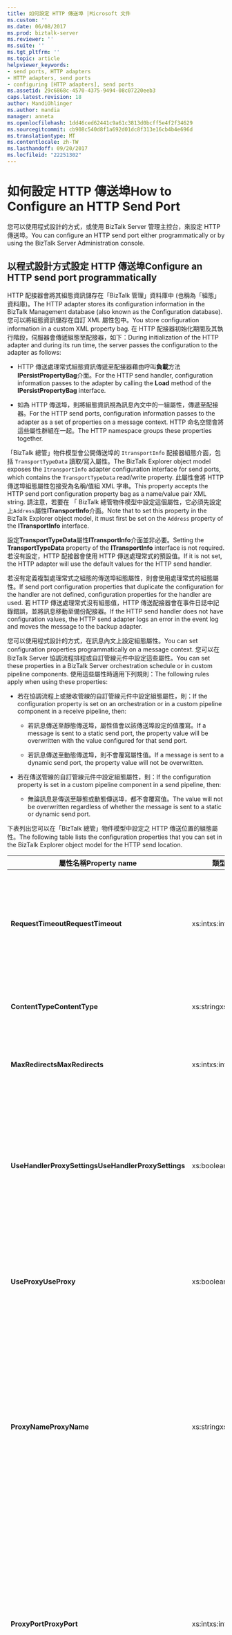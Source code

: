 ```yaml
---
title: 如何設定 HTTP 傳送埠 |Microsoft 文件
ms.custom: ''
ms.date: 06/08/2017
ms.prod: biztalk-server
ms.reviewer: ''
ms.suite: ''
ms.tgt_pltfrm: ''
ms.topic: article
helpviewer_keywords:
- send ports, HTTP adapters
- HTTP adapters, send ports
- configuring [HTTP adapters], send ports
ms.assetid: 29c6868c-4570-4375-9494-08c07220eeb3
caps.latest.revision: 18
author: MandiOhlinger
ms.author: mandia
manager: anneta
ms.openlocfilehash: 1dd46ced62441c9a61c3813d0bcff5e4f2f34629
ms.sourcegitcommit: cb908c540d8f1a692d01dc8f313e16cb4b4e696d
ms.translationtype: MT
ms.contentlocale: zh-TW
ms.lasthandoff: 09/20/2017
ms.locfileid: "22251302"
---
```

# <a name="how-to-configure-an-http-send-port"></a><span data-ttu-id="894ec-102">如何設定 HTTP 傳送埠</span><span class="sxs-lookup"><span data-stu-id="894ec-102">How to Configure an HTTP Send Port</span></span>
<span data-ttu-id="894ec-103">您可以使用程式設計的方式，或使用 BizTalk Server 管理主控台，來設定 HTTP 傳送埠。</span><span class="sxs-lookup"><span data-stu-id="894ec-103">You can configure an HTTP send port either programmatically or by using the BizTalk Server Administration console.</span></span>  
  
## <a name="configure-an-http-send-port-programmatically"></a><span data-ttu-id="894ec-104">以程式設計方式設定 HTTP 傳送埠</span><span class="sxs-lookup"><span data-stu-id="894ec-104">Configure an HTTP send port programmatically</span></span>
  
 <span data-ttu-id="894ec-105">HTTP 配接器會將其組態資訊儲存在「BizTalk 管理」資料庫中 (也稱為「組態」資料庫)。</span><span class="sxs-lookup"><span data-stu-id="894ec-105">The HTTP adapter stores its configuration information in the BizTalk Management database (also known as the Configuration database).</span></span> <span data-ttu-id="894ec-106">您可以將組態資訊儲存在自訂 XML 屬性包中。</span><span class="sxs-lookup"><span data-stu-id="894ec-106">You store configuration information in a custom XML property bag.</span></span> <span data-ttu-id="894ec-107">在 HTTP 配接器初始化期間及其執行階段，伺服器會傳遞組態至配接器，如下：</span><span class="sxs-lookup"><span data-stu-id="894ec-107">During initialization of the HTTP adapter and during its run time, the server passes the configuration to the adapter as follows:</span></span>  
  
-   <span data-ttu-id="894ec-108">HTTP 傳送處理常式組態資訊傳遞至配接器藉由呼叫**負載**方法**IPersistPropertyBag**介面。</span><span class="sxs-lookup"><span data-stu-id="894ec-108">For the HTTP send handler, configuration information passes to the adapter by calling the **Load** method of the **IPersistPropertyBag** interface.</span></span>  
  
-   <span data-ttu-id="894ec-109">如為 HTTP 傳送埠，則將組態資訊視為訊息內文中的一組屬性，傳遞至配接器。</span><span class="sxs-lookup"><span data-stu-id="894ec-109">For the HTTP send ports, configuration information passes to the adapter as a set of properties on a message context.</span></span> <span data-ttu-id="894ec-110">HTTP 命名空間會將這些屬性群組在一起。</span><span class="sxs-lookup"><span data-stu-id="894ec-110">The HTTP namespace groups these properties together.</span></span>  
  
 <span data-ttu-id="894ec-111">「BizTalk 總管」物件模型會公開傳送埠的 `ItransportInfo` 配接器組態介面，包括 `TransportTypeData` 讀取/寫入屬性。</span><span class="sxs-lookup"><span data-stu-id="894ec-111">The BizTalk Explorer object model exposes the `ItransportInfo` adapter configuration interface for send ports, which contains the `TransportTypeData` read/write property.</span></span> <span data-ttu-id="894ec-112">此屬性會將 HTTP 傳送埠組態屬性包接受為名稱/值組 XML 字串。</span><span class="sxs-lookup"><span data-stu-id="894ec-112">This property accepts the HTTP send port configuration property bag as a name/value pair XML string.</span></span> <span data-ttu-id="894ec-113">請注意，若要在 「 BizTalk 總管物件模型中設定這個屬性，它必須先設定上`Address`屬性**ITransportInfo**介面。</span><span class="sxs-lookup"><span data-stu-id="894ec-113">Note that to set this property in the BizTalk Explorer object model, it must first be set on the `Address` property of the **ITransportInfo** interface.</span></span>  
  
 <span data-ttu-id="894ec-114">設定**TransportTypeData**屬性**ITransportInfo**介面並非必要。</span><span class="sxs-lookup"><span data-stu-id="894ec-114">Setting the **TransportTypeData** property of the **ITransportInfo** interface is not required.</span></span> <span data-ttu-id="894ec-115">若沒有設定，HTTP 配接器會使用 HTTP 傳送處理常式的預設值。</span><span class="sxs-lookup"><span data-stu-id="894ec-115">If it is not set, the HTTP adapter will use the default values for the HTTP send handler.</span></span>  
  
 <span data-ttu-id="894ec-116">若沒有定義複製處理常式之組態的傳送埠組態屬性，則會使用處理常式的組態屬性。</span><span class="sxs-lookup"><span data-stu-id="894ec-116">If send port configuration properties that duplicate the configuration for the handler are not defined, configuration properties for the handler are used.</span></span> <span data-ttu-id="894ec-117">若 HTTP 傳送處理常式沒有組態值，HTTP 傳送配接器會在事件日誌中記錄錯誤，並將訊息移動至備份配接器。</span><span class="sxs-lookup"><span data-stu-id="894ec-117">If the HTTP send handler does not have configuration values, the HTTP send adapter logs an error in the event log and moves the message to the backup adapter.</span></span>  
  
 <span data-ttu-id="894ec-118">您可以使用程式設計的方式，在訊息內文上設定組態屬性。</span><span class="sxs-lookup"><span data-stu-id="894ec-118">You can set configuration properties programmatically on a message context.</span></span> <span data-ttu-id="894ec-119">您可以在 BizTalk Server 協調流程排程或自訂管線元件中設定這些屬性。</span><span class="sxs-lookup"><span data-stu-id="894ec-119">You can set these properties in a BizTalk Server orchestration schedule or in custom pipeline components.</span></span> <span data-ttu-id="894ec-120">使用這些屬性時適用下列規則：</span><span class="sxs-lookup"><span data-stu-id="894ec-120">The following rules apply when using these properties:</span></span>  
  
-   <span data-ttu-id="894ec-121">若在協調流程上或接收管線的自訂管線元件中設定組態屬性，則：</span><span class="sxs-lookup"><span data-stu-id="894ec-121">If the configuration property is set on an orchestration or in a custom pipeline component in a receive pipeline, then:</span></span>  
  
    -   <span data-ttu-id="894ec-122">若訊息傳送至靜態傳送埠，屬性值會以該傳送埠設定的值覆寫。</span><span class="sxs-lookup"><span data-stu-id="894ec-122">If a message is sent to a static send port, the property value will be overwritten with the value configured for that send port.</span></span>  
  
    -   <span data-ttu-id="894ec-123">若訊息傳送至動態傳送埠，則不會覆寫屬性值。</span><span class="sxs-lookup"><span data-stu-id="894ec-123">If a message is sent to a dynamic send port, the property value will not be overwritten.</span></span>  
  
-   <span data-ttu-id="894ec-124">若在傳送管線的自訂管線元件中設定組態屬性，則：</span><span class="sxs-lookup"><span data-stu-id="894ec-124">If the configuration property is set in a custom pipeline component in a send pipeline, then:</span></span>  
  
    -   <span data-ttu-id="894ec-125">無論訊息是傳送至靜態或動態傳送埠，都不會覆寫值。</span><span class="sxs-lookup"><span data-stu-id="894ec-125">The value will not be overwritten regardless of whether the message is sent to a static or dynamic send port.</span></span>  
  
 <span data-ttu-id="894ec-126">下表列出您可以在「BizTalk 總管」物件模型中設定之 HTTP 傳送位置的組態屬性。</span><span class="sxs-lookup"><span data-stu-id="894ec-126">The following table lists the configuration properties that you can set in the BizTalk Explorer object model for the HTTP send location.</span></span>  
  
|<span data-ttu-id="894ec-127">屬性名稱</span><span class="sxs-lookup"><span data-stu-id="894ec-127">Property name</span></span>|<span data-ttu-id="894ec-128">類型</span><span class="sxs-lookup"><span data-stu-id="894ec-128">Type</span></span>|<span data-ttu-id="894ec-129">Description</span><span class="sxs-lookup"><span data-stu-id="894ec-129">Description</span></span>|<span data-ttu-id="894ec-130">限制</span><span class="sxs-lookup"><span data-stu-id="894ec-130">Restrictions</span></span>|<span data-ttu-id="894ec-131">註解</span><span class="sxs-lookup"><span data-stu-id="894ec-131">Comments</span></span>|  
|-------------------|----------|-----------------|------------------|--------------|  
|<span data-ttu-id="894ec-132">**RequestTimeout**</span><span class="sxs-lookup"><span data-stu-id="894ec-132">**RequestTimeout**</span></span>|<span data-ttu-id="894ec-133">xs:int</span><span class="sxs-lookup"><span data-stu-id="894ec-133">xs:int</span></span>|<span data-ttu-id="894ec-134">等待伺服器回應的逾時期間。</span><span class="sxs-lookup"><span data-stu-id="894ec-134">Time-out period of waiting for a response from the server.</span></span> <span data-ttu-id="894ec-135">若設定為零 (0)，則系統會根據要求訊息的大小來計算逾時。</span><span class="sxs-lookup"><span data-stu-id="894ec-135">If set to zero (0), the system calculates the time-out based on the request message size.</span></span>|<span data-ttu-id="894ec-136">**最小值：** 0</span><span class="sxs-lookup"><span data-stu-id="894ec-136">**Minimum value:** 0</span></span><br /><br /> <span data-ttu-id="894ec-137">**最大值：** MAX_LONG</span><span class="sxs-lookup"><span data-stu-id="894ec-137">**Maximum value:** MAX_LONG</span></span>|<span data-ttu-id="894ec-138">**預設值：** 0</span><span class="sxs-lookup"><span data-stu-id="894ec-138">**Default value:** 0</span></span>|  
|<span data-ttu-id="894ec-139">**ContentType**</span><span class="sxs-lookup"><span data-stu-id="894ec-139">**ContentType**</span></span>|<span data-ttu-id="894ec-140">xs:string</span><span class="sxs-lookup"><span data-stu-id="894ec-140">xs:string</span></span>|<span data-ttu-id="894ec-141">要求訊息的內容類型</span><span class="sxs-lookup"><span data-stu-id="894ec-141">Content type of the request messages</span></span>|<span data-ttu-id="894ec-142">**最小長度：** 0</span><span class="sxs-lookup"><span data-stu-id="894ec-142">**Minimum length:** 0</span></span><br /><br /> <span data-ttu-id="894ec-143">**最大長度：** 256</span><span class="sxs-lookup"><span data-stu-id="894ec-143">**Maximum length:** 256</span></span>|<span data-ttu-id="894ec-144">**預設值：** Text/XML</span><span class="sxs-lookup"><span data-stu-id="894ec-144">**Default value:** Text/XML</span></span>|  
|<span data-ttu-id="894ec-145">**MaxRedirects**</span><span class="sxs-lookup"><span data-stu-id="894ec-145">**MaxRedirects**</span></span>|<span data-ttu-id="894ec-146">xs:int</span><span class="sxs-lookup"><span data-stu-id="894ec-146">xs:int</span></span>|<span data-ttu-id="894ec-147">HTTP 配接器重新導向要求的次數上限。</span><span class="sxs-lookup"><span data-stu-id="894ec-147">Maximum number of times that the HTTP adapter can redirect the request.</span></span>|<span data-ttu-id="894ec-148">**最小值：** 0</span><span class="sxs-lookup"><span data-stu-id="894ec-148">**Minimum value:** 0</span></span><br /><br /> <span data-ttu-id="894ec-149">**最大值：** 10</span><span class="sxs-lookup"><span data-stu-id="894ec-149">**Maximum value:** 10</span></span>|<span data-ttu-id="894ec-150">**預設值：** 5</span><span class="sxs-lookup"><span data-stu-id="894ec-150">**Default value:** 5</span></span>|  
|<span data-ttu-id="894ec-151">**UseHandlerProxySettings**</span><span class="sxs-lookup"><span data-stu-id="894ec-151">**UseHandlerProxySettings**</span></span>|<span data-ttu-id="894ec-152">xs:boolean</span><span class="sxs-lookup"><span data-stu-id="894ec-152">xs:boolean</span></span>|<span data-ttu-id="894ec-153">指定 HTTP 傳送埠是否要對傳送處理常式使用 Proxy 組態。</span><span class="sxs-lookup"><span data-stu-id="894ec-153">Specifies whether the HTTP send port will use the proxy configuration for the send handler.</span></span>|<span data-ttu-id="894ec-154">無</span><span class="sxs-lookup"><span data-stu-id="894ec-154">None</span></span>|<span data-ttu-id="894ec-155">**預設值：** ，則為 True</span><span class="sxs-lookup"><span data-stu-id="894ec-155">**Default value:** True</span></span><br /><br /> <span data-ttu-id="894ec-156">若為 True，傳送埠將會使用在處理常式層級指定的 Proxy 設定。</span><span class="sxs-lookup"><span data-stu-id="894ec-156">When true, the send port will use the proxy settings specified at the handler level.</span></span> <span data-ttu-id="894ec-157">若為 False，傳送配接器將使用在傳送埠指定的 Proxy 資訊。</span><span class="sxs-lookup"><span data-stu-id="894ec-157">When false, the send adapter will use the proxy information specified on the send port.</span></span>|  
|<span data-ttu-id="894ec-158">**UseProxy**</span><span class="sxs-lookup"><span data-stu-id="894ec-158">**UseProxy**</span></span>|<span data-ttu-id="894ec-159">xs:boolean</span><span class="sxs-lookup"><span data-stu-id="894ec-159">xs:boolean</span></span>|<span data-ttu-id="894ec-160">指定 HTTP 配接器是否要使用 Proxy 伺服器。</span><span class="sxs-lookup"><span data-stu-id="894ec-160">Specifies whether the HTTP adapter will use the proxy server.</span></span> <span data-ttu-id="894ec-161">Proxy 伺服器可由所有 HTTP 傳送埠共用。</span><span class="sxs-lookup"><span data-stu-id="894ec-161">The proxy server can be shared by all HTTP send ports.</span></span>|<span data-ttu-id="894ec-162">無</span><span class="sxs-lookup"><span data-stu-id="894ec-162">None</span></span>|<span data-ttu-id="894ec-163">**預設值：** False</span><span class="sxs-lookup"><span data-stu-id="894ec-163">**Default value:** False</span></span><br /><br /> <span data-ttu-id="894ec-164">如果這個屬性就會忽略**UseHandlerProxySettings**是**True**。</span><span class="sxs-lookup"><span data-stu-id="894ec-164">This property is ignored if **UseHandlerProxySettings** is **True**.</span></span>|  
|<span data-ttu-id="894ec-165">**ProxyName**</span><span class="sxs-lookup"><span data-stu-id="894ec-165">**ProxyName**</span></span>|<span data-ttu-id="894ec-166">xs:string</span><span class="sxs-lookup"><span data-stu-id="894ec-166">xs:string</span></span>|<span data-ttu-id="894ec-167">指定 Proxy 伺服器名稱。</span><span class="sxs-lookup"><span data-stu-id="894ec-167">Specifies the proxy server name.</span></span>|<span data-ttu-id="894ec-168">**最小長度：** 0</span><span class="sxs-lookup"><span data-stu-id="894ec-168">**Minimum length:** 0</span></span><br /><br /> <span data-ttu-id="894ec-169">**最大長度：** 256</span><span class="sxs-lookup"><span data-stu-id="894ec-169">**Maximum length:** 256</span></span>|<span data-ttu-id="894ec-170">**預設值：** 空白</span><span class="sxs-lookup"><span data-stu-id="894ec-170">**Default value:** Empty</span></span><br /><br /> <span data-ttu-id="894ec-171">HTTP 傳送配接器會忽略此屬性，如果**UseHandlerProxySettings**屬性設定為**True**。</span><span class="sxs-lookup"><span data-stu-id="894ec-171">The HTTP send adapter ignores this property if the **UseHandlerProxySettings** property is set to **True**.</span></span> <span data-ttu-id="894ec-172">否則，HTTP 傳送配接器使用這個屬性只有當**UseProxy**是**True**。</span><span class="sxs-lookup"><span data-stu-id="894ec-172">Otherwise, the HTTP send adapter uses this property only if **UseProxy** is **True**.</span></span> <span data-ttu-id="894ec-173">如果這個屬性，則需要**UseProxy**是**True**。</span><span class="sxs-lookup"><span data-stu-id="894ec-173">This property is required if **UseProxy** is **True**.</span></span>|  
|<span data-ttu-id="894ec-174">**ProxyPort**</span><span class="sxs-lookup"><span data-stu-id="894ec-174">**ProxyPort**</span></span>|<span data-ttu-id="894ec-175">xs:int</span><span class="sxs-lookup"><span data-stu-id="894ec-175">xs:int</span></span>|<span data-ttu-id="894ec-176">指定 Proxy 伺服器連接埠。</span><span class="sxs-lookup"><span data-stu-id="894ec-176">Specifies the proxy server port.</span></span>|<span data-ttu-id="894ec-177">**最小值：** 0</span><span class="sxs-lookup"><span data-stu-id="894ec-177">**Minimum value:** 0</span></span><br /><br /> <span data-ttu-id="894ec-178">**最大值：** 65535</span><span class="sxs-lookup"><span data-stu-id="894ec-178">**Maximum value:** 65535</span></span>|<span data-ttu-id="894ec-179">**預設值：** 80</span><span class="sxs-lookup"><span data-stu-id="894ec-179">**Default value:** 80</span></span><br /><br /> <span data-ttu-id="894ec-180">HTTP 傳送配接器會忽略此屬性，如果**UseHandlerProxySettings**是**True**。</span><span class="sxs-lookup"><span data-stu-id="894ec-180">The HTTP send adapter ignores this property if **UseHandlerProxySettings** is **True**.</span></span> <span data-ttu-id="894ec-181">否則，HTTP 傳送配接器使用這個屬性只有當**UseProxy**是**True**。</span><span class="sxs-lookup"><span data-stu-id="894ec-181">Otherwise, HTTP send adapter uses this property only if **UseProxy** is **True**.</span></span> <span data-ttu-id="894ec-182">如果這個屬性，則需要**UseProxy**是**True**。</span><span class="sxs-lookup"><span data-stu-id="894ec-182">This property is required if **UseProxy** is **True**.</span></span>|  
|<span data-ttu-id="894ec-183">**ProxyUsername**</span><span class="sxs-lookup"><span data-stu-id="894ec-183">**ProxyUsername**</span></span>|<span data-ttu-id="894ec-184">xs:string</span><span class="sxs-lookup"><span data-stu-id="894ec-184">xs:string</span></span>|<span data-ttu-id="894ec-185">指定要用於 Proxy 伺服器驗證的使用者名稱。</span><span class="sxs-lookup"><span data-stu-id="894ec-185">Specifies the user name for authentication with the proxy server.</span></span>|<span data-ttu-id="894ec-186">**最小長度：** 0</span><span class="sxs-lookup"><span data-stu-id="894ec-186">**Minimum length:** 0</span></span><br /><br /> <span data-ttu-id="894ec-187">**最大長度：** 256</span><span class="sxs-lookup"><span data-stu-id="894ec-187">**Maximum length:** 256</span></span>|<span data-ttu-id="894ec-188">**預設值：** 空白</span><span class="sxs-lookup"><span data-stu-id="894ec-188">**Default value:** empty</span></span><br /><br /> <span data-ttu-id="894ec-189">HTTP 傳送配接器會忽略此屬性，如果**UseHandlerProxySettings**是**True**。</span><span class="sxs-lookup"><span data-stu-id="894ec-189">The HTTP send adapter ignores this property if **UseHandlerProxySettings** is **True**.</span></span> <span data-ttu-id="894ec-190">否則，HTTP 傳送配接器使用這個屬性只有當**UseProxy**是**True**。</span><span class="sxs-lookup"><span data-stu-id="894ec-190">Otherwise, HTTP send adapter uses this property only if **UseProxy** is **True**.</span></span>|  
|<span data-ttu-id="894ec-191">**ProxyPassword**</span><span class="sxs-lookup"><span data-stu-id="894ec-191">**ProxyPassword**</span></span>|<span data-ttu-id="894ec-192">xs:string</span><span class="sxs-lookup"><span data-stu-id="894ec-192">xs:string</span></span>|<span data-ttu-id="894ec-193">指定要用於 Proxy 伺服器驗證的使用者密碼。</span><span class="sxs-lookup"><span data-stu-id="894ec-193">Specifies the user password for authentication with the proxy server.</span></span>|<span data-ttu-id="894ec-194">**最小長度：** 0</span><span class="sxs-lookup"><span data-stu-id="894ec-194">**Minimum length:** 0</span></span><br /><br /> <span data-ttu-id="894ec-195">**最大長度：** 256</span><span class="sxs-lookup"><span data-stu-id="894ec-195">**Maximum length:** 256</span></span>|<span data-ttu-id="894ec-196">**預設值：** 空白</span><span class="sxs-lookup"><span data-stu-id="894ec-196">**Default value:** empty</span></span><br /><br /> <span data-ttu-id="894ec-197">HTTP 傳送配接器會忽略此屬性，如果**UseHandlerProxySettings**是**True**。</span><span class="sxs-lookup"><span data-stu-id="894ec-197">The HTTP send adapter ignores this property if **UseHandlerProxySettings** is **True**.</span></span> <span data-ttu-id="894ec-198">否則，HTTP 傳送配接器使用這個屬性只有當**UseProxy**是**True**。</span><span class="sxs-lookup"><span data-stu-id="894ec-198">Otherwise, HTTP send adapter uses this property only if **UseProxy** is **True**.</span></span>|  
|<span data-ttu-id="894ec-199">**AuthenticationScheme**</span><span class="sxs-lookup"><span data-stu-id="894ec-199">**AuthenticationScheme**</span></span>|<span data-ttu-id="894ec-200">xs:string</span><span class="sxs-lookup"><span data-stu-id="894ec-200">xs:string</span></span>|<span data-ttu-id="894ec-201">與目的地伺服器搭配使用的驗證類型。</span><span class="sxs-lookup"><span data-stu-id="894ec-201">Type of authentication to use with the destination server.</span></span>|<span data-ttu-id="894ec-202">無</span><span class="sxs-lookup"><span data-stu-id="894ec-202">None</span></span>|<span data-ttu-id="894ec-203">**有效值：**</span><span class="sxs-lookup"><span data-stu-id="894ec-203">**Valid values:**</span></span><br /><br /> <span data-ttu-id="894ec-204">-   **匿名 （預設值）**</span><span class="sxs-lookup"><span data-stu-id="894ec-204">-   **Anonymous (Default)**</span></span><br /><span data-ttu-id="894ec-205">-   **基本**</span><span class="sxs-lookup"><span data-stu-id="894ec-205">-   **Basic**</span></span><br /><span data-ttu-id="894ec-206">-   **摘要**</span><span class="sxs-lookup"><span data-stu-id="894ec-206">-   **Digest**</span></span><br /><span data-ttu-id="894ec-207">-   **Kerberos**</span><span class="sxs-lookup"><span data-stu-id="894ec-207">-   **Kerberos**</span></span>|  
|<span data-ttu-id="894ec-208">**使用者名稱**</span><span class="sxs-lookup"><span data-stu-id="894ec-208">**Username**</span></span>|<span data-ttu-id="894ec-209">xs:string</span><span class="sxs-lookup"><span data-stu-id="894ec-209">xs:string</span></span>|<span data-ttu-id="894ec-210">要提供給伺服器驗證的使用者名稱。</span><span class="sxs-lookup"><span data-stu-id="894ec-210">User name to use for authentication with the server.</span></span>|<span data-ttu-id="894ec-211">**最小長度：** 0</span><span class="sxs-lookup"><span data-stu-id="894ec-211">**Minimum length:** 0</span></span><br /><br /> <span data-ttu-id="894ec-212">**最大長度：** 256</span><span class="sxs-lookup"><span data-stu-id="894ec-212">**Maximum length:** 256</span></span>|<span data-ttu-id="894ec-213">**預設值：** 空白</span><span class="sxs-lookup"><span data-stu-id="894ec-213">**Default value:** Empty</span></span><br /><br /> <span data-ttu-id="894ec-214">如果您選取，則需要此值**基本**或**摘要**驗證。</span><span class="sxs-lookup"><span data-stu-id="894ec-214">This value is required if you select **Basic** or **Digest** authentication.</span></span> <span data-ttu-id="894ec-215">HTTP 配接器會忽略這個屬性的值，如果**UseSSO**是**True**。</span><span class="sxs-lookup"><span data-stu-id="894ec-215">The HTTP adapter ignores the value of this property if **UseSSO** is **True**.</span></span>|  
|<span data-ttu-id="894ec-216">**密碼**</span><span class="sxs-lookup"><span data-stu-id="894ec-216">**Password**</span></span>|<span data-ttu-id="894ec-217">xs:string</span><span class="sxs-lookup"><span data-stu-id="894ec-217">xs:string</span></span>|<span data-ttu-id="894ec-218">要提供給伺服器驗證的使用者密碼。</span><span class="sxs-lookup"><span data-stu-id="894ec-218">User password to use for authentication with the server.</span></span>|<span data-ttu-id="894ec-219">**最小長度：** 0</span><span class="sxs-lookup"><span data-stu-id="894ec-219">**Minimum length:** 0</span></span><br /><br /> <span data-ttu-id="894ec-220">**最大長度：** 256</span><span class="sxs-lookup"><span data-stu-id="894ec-220">**Maximum length:** 256</span></span>|<span data-ttu-id="894ec-221">**預設值：** 空白</span><span class="sxs-lookup"><span data-stu-id="894ec-221">**Default value:** empty</span></span><br /><br /> <span data-ttu-id="894ec-222">如果您選取，則需要此值**基本**或**摘要**驗證。</span><span class="sxs-lookup"><span data-stu-id="894ec-222">This value is required if you select **Basic** or **Digest** authentication.</span></span> <span data-ttu-id="894ec-223">如果這個屬性的值就會忽略**UseSSO**是**True**。</span><span class="sxs-lookup"><span data-stu-id="894ec-223">The value of this property is ignored if **UseSSO** is **True**.</span></span>|  
|<span data-ttu-id="894ec-224">**EnableChunkedEncoding**</span><span class="sxs-lookup"><span data-stu-id="894ec-224">**EnableChunkedEncoding**</span></span>|<span data-ttu-id="894ec-225">xs:boolean</span><span class="sxs-lookup"><span data-stu-id="894ec-225">xs:boolean</span></span>|<span data-ttu-id="894ec-226">指定 HTTP 配接器是否會使用區塊編碼</span><span class="sxs-lookup"><span data-stu-id="894ec-226">Specifies whether or not chunked encoding is used by the HTTP adapter</span></span>|<span data-ttu-id="894ec-227">無</span><span class="sxs-lookup"><span data-stu-id="894ec-227">None</span></span>|<span data-ttu-id="894ec-228">**預設值：**</span><span class="sxs-lookup"><span data-stu-id="894ec-228">**Default value:**</span></span><br /><br /> <span data-ttu-id="894ec-229">True</span><span class="sxs-lookup"><span data-stu-id="894ec-229">True</span></span>|  
|<span data-ttu-id="894ec-230">**[MSSQLSERVER 的通訊協定內容]**</span><span class="sxs-lookup"><span data-stu-id="894ec-230">**Certificate**</span></span>|<span data-ttu-id="894ec-231">xs:string</span><span class="sxs-lookup"><span data-stu-id="894ec-231">xs:string</span></span>|<span data-ttu-id="894ec-232">用戶端 SSL 憑證的指紋。</span><span class="sxs-lookup"><span data-stu-id="894ec-232">Thumbprint of the client SSL certificate.</span></span>|<span data-ttu-id="894ec-233">**最小長度：** 0</span><span class="sxs-lookup"><span data-stu-id="894ec-233">**Minimum length:** 0</span></span><br /><br /> <span data-ttu-id="894ec-234">**最大長度：** 59</span><span class="sxs-lookup"><span data-stu-id="894ec-234">**Maximum length:** 59</span></span>|<span data-ttu-id="894ec-235">**預設值：** 空白</span><span class="sxs-lookup"><span data-stu-id="894ec-235">**Default value:** Empty</span></span>|  
|<span data-ttu-id="894ec-236">**UseSSO**</span><span class="sxs-lookup"><span data-stu-id="894ec-236">**UseSSO**</span></span>|<span data-ttu-id="894ec-237">xs:boolean</span><span class="sxs-lookup"><span data-stu-id="894ec-237">xs:boolean</span></span>|<span data-ttu-id="894ec-238">指定是否要針對傳送埠使用 SSO。</span><span class="sxs-lookup"><span data-stu-id="894ec-238">Specifies if SSO will be used for the send port.</span></span>|<span data-ttu-id="894ec-239">無</span><span class="sxs-lookup"><span data-stu-id="894ec-239">None</span></span>|<span data-ttu-id="894ec-240">**預設值：** False</span><span class="sxs-lookup"><span data-stu-id="894ec-240">**Default value:** False</span></span>|  
|<span data-ttu-id="894ec-241">**AffiliateApplicationName**</span><span class="sxs-lookup"><span data-stu-id="894ec-241">**AffiliateApplicationName**</span></span>|<span data-ttu-id="894ec-242">xs:string</span><span class="sxs-lookup"><span data-stu-id="894ec-242">xs:string</span></span>|<span data-ttu-id="894ec-243">SSO 使用之分支機構應用程式的名稱。</span><span class="sxs-lookup"><span data-stu-id="894ec-243">Name of the affiliate application to use for SSO.</span></span>|<span data-ttu-id="894ec-244">**最小長度：** 0</span><span class="sxs-lookup"><span data-stu-id="894ec-244">**Minimum length:** 0</span></span><br /><br /> <span data-ttu-id="894ec-245">**最大長度：** 256</span><span class="sxs-lookup"><span data-stu-id="894ec-245">**Maximum length:** 256</span></span>|<span data-ttu-id="894ec-246">**預設值：** 空白</span><span class="sxs-lookup"><span data-stu-id="894ec-246">**Default value:** empty</span></span><br /><br /> <span data-ttu-id="894ec-247">若**UseSSO**是**True**。</span><span class="sxs-lookup"><span data-stu-id="894ec-247">Required if **UseSSO** is **True**.</span></span>|  
  
 <span data-ttu-id="894ec-248">下列程式碼會顯示用來設定這些屬性的 XML 字串：</span><span class="sxs-lookup"><span data-stu-id="894ec-248">The following code shows the XML string to use to set these properties:</span></span>  
  
```  
<CustomProps>  
   <ContentType vt="8">text/xml</ContentType>  
   <RequestTimeout vt="3">0</RequestTimeout>  
   <MaxRedirects vt="3">5</MaxRedirects>  
   <UseHandlerProxySettings vt="8">-1</UseHandlerProxySettings>  
   <UseProxy vt="8">-1</UseProxy>  
   <ProxyName vt="8">sdfsd</ProxyName>  
   <ProxyPort vt="3">80</ProxyPort>  
   <ProxyUsername vt="8">Somename</ProxyUsername>  
   <ProxyPassword vt="8">Somepassword</ProxyPassword>  
   <AuthenticationScheme vt="8">Basic</AuthenticationScheme>  
   <Username vt="8">Somename</Username>  
   <Password vt="8">Somepassword</Password>  
   <EnableChunkedEncoding vt="11">1</EnableChunkedEncoding>  
   <Certificate vt="8">AAAA BBBB CCCC DDDD</Certificate>  
   <UseSSO vt="11">0</UseSSO>  
   <AffiliateApplicationName vt="8">Name</AffiliateApplicationName>  
</CustomProps>  
```  
  
## <a name="configure-an-http-send-port-with-the-biztalk-server-administration-console"></a><span data-ttu-id="894ec-249">使用 BizTalk Server 管理主控台設定 HTTP 傳送埠</span><span class="sxs-lookup"><span data-stu-id="894ec-249">Configure an HTTP send port with the BizTalk Server Administration console</span></span>
  
 <span data-ttu-id="894ec-250">您可以在 [BizTalk Server 管理] 主控台中設定 HTTP 傳送埠配接器變數。</span><span class="sxs-lookup"><span data-stu-id="894ec-250">You can set HTTP send port adapter variables in the BizTalk Server Administration console.</span></span> <span data-ttu-id="894ec-251">若未設定傳送埠的屬性，則使用 [BizTalk Server 管理] 主控台中所設定的預設傳送處理常式值。</span><span class="sxs-lookup"><span data-stu-id="894ec-251">If properties are not set for the send port, the default send handler values set in the BizTalk Server Administration console are used.</span></span>  
  
> [!NOTE]
>  <span data-ttu-id="894ec-252">本主題中所述的組態屬性是單向和要求-回應 HTTP 傳送埠所常用的。</span><span class="sxs-lookup"><span data-stu-id="894ec-252">The configuration properties described in this topic are common for both one-way and request-response HTTP send ports.</span></span>  
  
1.  <span data-ttu-id="894ec-253">在 BizTalk Server 管理主控台中，建立新的傳送埠，或按兩下現有的傳送埠進行修改。</span><span class="sxs-lookup"><span data-stu-id="894ec-253">In the BizTalk Server Administration console, create a new send port or double-click an existing send port to modify it.</span></span> <span data-ttu-id="894ec-254">請參閱[如何建立傳送埠](../core/how-to-create-a-send-port2.md)如需詳細資訊。</span><span class="sxs-lookup"><span data-stu-id="894ec-254">See [How to Create a Send Port](../core/how-to-create-a-send-port2.md) for more information.</span></span> <span data-ttu-id="894ec-255">設定所有傳送埠選項，並指定**HTTP**如**類型**選項**傳輸**區段**一般** 索引標籤。</span><span class="sxs-lookup"><span data-stu-id="894ec-255">Configure all of the send port options and specify **HTTP** for the **Type** option in the **Transport** section on the **General** tab.</span></span>  
  
2.  <span data-ttu-id="894ec-256">在**一般**索引標籤的**傳輸**區段中，按一下**設定**旁邊**類型**。</span><span class="sxs-lookup"><span data-stu-id="894ec-256">On the **General** tab, in the **Transport** section, click the **Configure** button next to **Type**.</span></span>  
  
3.  <span data-ttu-id="894ec-257">在**HTTP 傳輸屬性**對話方塊**一般**索引標籤上，執行下列動作：</span><span class="sxs-lookup"><span data-stu-id="894ec-257">In the **HTTP Transport Properties** dialog box, on the **General** tab, do the following:</span></span>  
  
    |<span data-ttu-id="894ec-258">使用</span><span class="sxs-lookup"><span data-stu-id="894ec-258">Use this</span></span>|<span data-ttu-id="894ec-259">動作</span><span class="sxs-lookup"><span data-stu-id="894ec-259">To do this</span></span>|  
    |--------------|----------------|  
    |<span data-ttu-id="894ec-260">**目的地 URL**</span><span class="sxs-lookup"><span data-stu-id="894ec-260">**Destination URL**</span></span>|<span data-ttu-id="894ec-261">必要。</span><span class="sxs-lookup"><span data-stu-id="894ec-261">Required.</span></span> <span data-ttu-id="894ec-262">指定傳送 HTTP 要求的位址。</span><span class="sxs-lookup"><span data-stu-id="894ec-262">Specify the address to send HTTP requests.</span></span> <span data-ttu-id="894ec-263">包括附加於基底 URL 的查詢字串。</span><span class="sxs-lookup"><span data-stu-id="894ec-263">Include query strings appended to the base URL.</span></span><br /><br /> <span data-ttu-id="894ec-264">**類型：** 字串</span><span class="sxs-lookup"><span data-stu-id="894ec-264">**Type:** String</span></span><br /><br /> <span data-ttu-id="894ec-265">**最大長度：** 256</span><span class="sxs-lookup"><span data-stu-id="894ec-265">**Maximum length:** 256</span></span><br /><br /> <span data-ttu-id="894ec-266">如需詳細資訊，請參閱[目的地 URL 屬性的限制](../core/restrictions-on-the-destination-url-property.md)。</span><span class="sxs-lookup"><span data-stu-id="894ec-266">For more information, see [Restrictions on the Destination URL Property](../core/restrictions-on-the-destination-url-property.md).</span></span> <span data-ttu-id="894ec-267">**注意：** URI 傳送埠或接收位置不能超過 256 個字元。</span><span class="sxs-lookup"><span data-stu-id="894ec-267">**Note:**  The URI for a send port or receive location cannot exceed 256 characters.</span></span>|  
    |<span data-ttu-id="894ec-268">**啟用區塊編碼**</span><span class="sxs-lookup"><span data-stu-id="894ec-268">**Enable chunked encoding**</span></span>|<span data-ttu-id="894ec-269">指定使用區塊編碼。</span><span class="sxs-lookup"><span data-stu-id="894ec-269">Specify to use chunked encoding.</span></span> <span data-ttu-id="894ec-270">若啟用此選項，HTTP 配接器將會使用其最大區塊大小為 8 KB 的 HTTP 區段編碼。</span><span class="sxs-lookup"><span data-stu-id="894ec-270">If this option is enabled, the HTTP adapter will use HTTP chunked encoding with maximum chunk size of 8 KB.</span></span> <span data-ttu-id="894ec-271">如果 HTTP 傳送處理常式設定為區塊編碼會隱含停**使用 proxy**。</span><span class="sxs-lookup"><span data-stu-id="894ec-271">Chunked encoding is implicitly disabled if the HTTP send handler is configured to **Use proxy**.</span></span><br /><br /> <span data-ttu-id="894ec-272">**類型：** 布林</span><span class="sxs-lookup"><span data-stu-id="894ec-272">**Type:** Boolean</span></span><br /><br /> <span data-ttu-id="894ec-273">**預設值：** ，則為 True</span><span class="sxs-lookup"><span data-stu-id="894ec-273">**Default Value:** True</span></span>|  
    |<span data-ttu-id="894ec-274">**要求逾時 （秒）**</span><span class="sxs-lookup"><span data-stu-id="894ec-274">**Request timeout (sec)**</span></span>|<span data-ttu-id="894ec-275">指定 HTTP/HTTPS 傳輸逾時 (以秒為單位)。</span><span class="sxs-lookup"><span data-stu-id="894ec-275">Specify the time-out in seconds for the HTTP/HTTPS transmission.</span></span> <span data-ttu-id="894ec-276">若 HTTP 配接器在此時間內未接收到回應，則服務會記錄錯誤，並根據重試基礎結構重新提交訊息。</span><span class="sxs-lookup"><span data-stu-id="894ec-276">If the HTTP adapter does not receive the response within this time, the service logs the error and resubmits the message based on the retry infrastructure.</span></span><br /><br /> <span data-ttu-id="894ec-277">若設定為零 (0)，則 BizTalk 傳訊引擎會根據要求訊息的大小來計算逾時。</span><span class="sxs-lookup"><span data-stu-id="894ec-277">If set to zero (0), the BizTalk Messaging Engine calculates the time-out based on the request message size.</span></span> <span data-ttu-id="894ec-278">若未提供任何值，則會使用處理常式的值。</span><span class="sxs-lookup"><span data-stu-id="894ec-278">If you do not provide a value, the value for the handler is used.</span></span><br /><br /> <span data-ttu-id="894ec-279">**類型：** 長</span><span class="sxs-lookup"><span data-stu-id="894ec-279">**Type:** Long</span></span><br /><br /> <span data-ttu-id="894ec-280">**最小值：** 0</span><span class="sxs-lookup"><span data-stu-id="894ec-280">**Minimum value:** 0</span></span><br /><br /> <span data-ttu-id="894ec-281">**最大值：** MAX_LONG</span><span class="sxs-lookup"><span data-stu-id="894ec-281">**Maximum value:** MAX_LONG</span></span>|  
    |<span data-ttu-id="894ec-282">**重新導向上限**</span><span class="sxs-lookup"><span data-stu-id="894ec-282">**Maximum redirects**</span></span>|<span data-ttu-id="894ec-283">指定允許訊息傳送的重新導向上限。</span><span class="sxs-lookup"><span data-stu-id="894ec-283">Specify the maximum redirects allowed for the message being sent.</span></span><br /><br /> <span data-ttu-id="894ec-284">**預設值：** 5</span><span class="sxs-lookup"><span data-stu-id="894ec-284">**Default value:** 5</span></span><br /><br /> <span data-ttu-id="894ec-285">**類型：** Int</span><span class="sxs-lookup"><span data-stu-id="894ec-285">**Type:** Int</span></span><br /><br /> <span data-ttu-id="894ec-286">**最小值：** 0</span><span class="sxs-lookup"><span data-stu-id="894ec-286">**Minimum value:** 0</span></span><br /><br /> <span data-ttu-id="894ec-287">**最大值：** 10</span><span class="sxs-lookup"><span data-stu-id="894ec-287">**Maximum value:** 10</span></span>|  
    |<span data-ttu-id="894ec-288">**內容類型**</span><span class="sxs-lookup"><span data-stu-id="894ec-288">**Content type**</span></span>|<span data-ttu-id="894ec-289">指定要求訊息的內容類型。</span><span class="sxs-lookup"><span data-stu-id="894ec-289">Specify the content type of the request messages.</span></span><br /><br /> <span data-ttu-id="894ec-290">若未設定此值，則使用處理常式的值。</span><span class="sxs-lookup"><span data-stu-id="894ec-290">If this value is not set, the value for the handler is used.</span></span><br /><br /> <span data-ttu-id="894ec-291">**類型：** 字串</span><span class="sxs-lookup"><span data-stu-id="894ec-291">**Type:** String</span></span><br /><br /> <span data-ttu-id="894ec-292">**最小長度：** 0</span><span class="sxs-lookup"><span data-stu-id="894ec-292">**Minimum length:** 0</span></span><br /><br /> <span data-ttu-id="894ec-293">**最大長度：** 256</span><span class="sxs-lookup"><span data-stu-id="894ec-293">**Maximum length:** 256</span></span>|  
  
4.  <span data-ttu-id="894ec-294">在**HTTP 傳輸屬性**對話方塊**Proxy （處理常式覆寫）** 索引標籤上，執行下列動作：</span><span class="sxs-lookup"><span data-stu-id="894ec-294">In the **HTTP Transport Properties** dialog box, on the **Proxy (Handler override)** tab, do the following:</span></span>  
  
    |<span data-ttu-id="894ec-295">使用</span><span class="sxs-lookup"><span data-stu-id="894ec-295">Use this</span></span>|<span data-ttu-id="894ec-296">動作</span><span class="sxs-lookup"><span data-stu-id="894ec-296">To do this</span></span>|  
    |--------------|----------------|  
    |<span data-ttu-id="894ec-297">**使用處理常式的預設 proxy 設定**</span><span class="sxs-lookup"><span data-stu-id="894ec-297">**Use Handler's default proxy configuration**</span></span>|<span data-ttu-id="894ec-298">指定傳送埠組態必須使用為 HTTP 傳送處理常式所指定的 Proxy 設定。</span><span class="sxs-lookup"><span data-stu-id="894ec-298">Specify that the send port configuration must use the proxy settings specified for the HTTP send handler.</span></span><br /><br /> <span data-ttu-id="894ec-299">這是預設值。</span><span class="sxs-lookup"><span data-stu-id="894ec-299">This is the default setting.</span></span>|  
    |<span data-ttu-id="894ec-300">**不使用 proxy**</span><span class="sxs-lookup"><span data-stu-id="894ec-300">**Do not use proxy**</span></span>|<span data-ttu-id="894ec-301">指定 HTTP 傳送處理常式是否要使用 Proxy 伺服器。</span><span class="sxs-lookup"><span data-stu-id="894ec-301">Specify whether the HTTP send handler uses the proxy server.</span></span><br /><br /> <span data-ttu-id="894ec-302">若選取，則此傳送埠的 HTTP 傳送處理常式不會使用 Proxy 伺服器。</span><span class="sxs-lookup"><span data-stu-id="894ec-302">If selected, the HTTP send handler for this send port does not use the proxy server.</span></span>|  
    |<span data-ttu-id="894ec-303">**使用 Proxy**</span><span class="sxs-lookup"><span data-stu-id="894ec-303">**Use proxy**</span></span>|<span data-ttu-id="894ec-304">指定 HTTP 傳送處理常式是否要使用 Proxy 伺服器。</span><span class="sxs-lookup"><span data-stu-id="894ec-304">Specify whether the HTTP send handler uses the proxy server.</span></span><br /><br /> <span data-ttu-id="894ec-305">若選取，則 HTTP 傳送處理常式會使用 Proxy 伺服器。</span><span class="sxs-lookup"><span data-stu-id="894ec-305">If selected, the HTTP send handler uses the proxy server.</span></span>|  
    |<span data-ttu-id="894ec-306">**Server**</span><span class="sxs-lookup"><span data-stu-id="894ec-306">**Server**</span></span>|<span data-ttu-id="894ec-307">指定此傳送埠的 Proxy 伺服器位址。</span><span class="sxs-lookup"><span data-stu-id="894ec-307">Specify the proxy server address for this send port.</span></span><br /><br /> <span data-ttu-id="894ec-308">這個屬性只需要一個值，如果**使用 proxy**已選取。</span><span class="sxs-lookup"><span data-stu-id="894ec-308">This property only requires a value if **Use proxy** is selected.</span></span><br /><br /> <span data-ttu-id="894ec-309">**類型：** 字串</span><span class="sxs-lookup"><span data-stu-id="894ec-309">**Type:** String</span></span><br /><br /> <span data-ttu-id="894ec-310">**最小長度：** 0</span><span class="sxs-lookup"><span data-stu-id="894ec-310">**Minimum length:** 0</span></span><br /><br /> <span data-ttu-id="894ec-311">**最大長度：** 256</span><span class="sxs-lookup"><span data-stu-id="894ec-311">**Maximum length:** 256</span></span>|  
    |<span data-ttu-id="894ec-312">**[通訊埠]**</span><span class="sxs-lookup"><span data-stu-id="894ec-312">**Port**</span></span>|<span data-ttu-id="894ec-313">指定此傳送埠的 Proxy 伺服器連接埠。</span><span class="sxs-lookup"><span data-stu-id="894ec-313">Specify the proxy server port for this send port.</span></span><br /><br /> <span data-ttu-id="894ec-314">這個屬性只需要一個值，如果**使用 proxy**已選取。</span><span class="sxs-lookup"><span data-stu-id="894ec-314">This property only requires a value if **Use proxy** is selected.</span></span><br /><br /> <span data-ttu-id="894ec-315">**預設值：** 80</span><span class="sxs-lookup"><span data-stu-id="894ec-315">**Default Value:** 80</span></span><br /><br /> <span data-ttu-id="894ec-316">**類型：** 長</span><span class="sxs-lookup"><span data-stu-id="894ec-316">**Type:** Long</span></span><br /><br /> <span data-ttu-id="894ec-317">**最小值：** 0</span><span class="sxs-lookup"><span data-stu-id="894ec-317">**Minimum value:** 0</span></span><br /><br /> <span data-ttu-id="894ec-318">**最大值：** 65535</span><span class="sxs-lookup"><span data-stu-id="894ec-318">**Maximum value:** 65535</span></span>|  
    |<span data-ttu-id="894ec-319">**使用者名稱**</span><span class="sxs-lookup"><span data-stu-id="894ec-319">**User name**</span></span>|<span data-ttu-id="894ec-320">指定要用於 Proxy 伺服器驗證的使用者名稱。</span><span class="sxs-lookup"><span data-stu-id="894ec-320">Specify the user name for authentication with the proxy server.</span></span><br /><br /> <span data-ttu-id="894ec-321">這個屬性只需要一個值，如果**使用 proxy**已選取。</span><span class="sxs-lookup"><span data-stu-id="894ec-321">This property only requires a value if **Use proxy** is selected.</span></span><br /><br /> <span data-ttu-id="894ec-322">**類型：** 字串</span><span class="sxs-lookup"><span data-stu-id="894ec-322">**Type:** String</span></span><br /><br /> <span data-ttu-id="894ec-323">**最小長度：** 0</span><span class="sxs-lookup"><span data-stu-id="894ec-323">**Minimum length:** 0</span></span><br /><br /> <span data-ttu-id="894ec-324">**最大長度：** 256</span><span class="sxs-lookup"><span data-stu-id="894ec-324">**Maximum length:** 256</span></span>|  
    |<span data-ttu-id="894ec-325">**密碼**</span><span class="sxs-lookup"><span data-stu-id="894ec-325">**Password**</span></span>|<span data-ttu-id="894ec-326">指定要用於 Proxy 伺服器驗證的使用者密碼。</span><span class="sxs-lookup"><span data-stu-id="894ec-326">Specify the user password for authentication with the proxy server.</span></span><br /><br /> <span data-ttu-id="894ec-327">這個屬性只需要一個值，如果**使用 proxy**已選取。</span><span class="sxs-lookup"><span data-stu-id="894ec-327">This property only requires a value if **Use proxy** is selected.</span></span><br /><br /> <span data-ttu-id="894ec-328">**類型：** 字串</span><span class="sxs-lookup"><span data-stu-id="894ec-328">**Type:** String</span></span><br /><br /> <span data-ttu-id="894ec-329">**最小長度：** 0</span><span class="sxs-lookup"><span data-stu-id="894ec-329">**Minimum length:** 0</span></span><br /><br /> <span data-ttu-id="894ec-330">**最大長度：** 256</span><span class="sxs-lookup"><span data-stu-id="894ec-330">**Maximum length:** 256</span></span>|  
  
5.  <span data-ttu-id="894ec-331">在**HTTP 傳輸屬性**對話方塊**驗證**索引標籤上，執行下列動作：</span><span class="sxs-lookup"><span data-stu-id="894ec-331">In the **HTTP Transport Properties** dialog box, on the **Authentication** tab, do the following:</span></span>  
  
    |<span data-ttu-id="894ec-332">使用</span><span class="sxs-lookup"><span data-stu-id="894ec-332">Use this</span></span>|<span data-ttu-id="894ec-333">動作</span><span class="sxs-lookup"><span data-stu-id="894ec-333">To do this</span></span>|  
    |--------------|----------------|  
    |<span data-ttu-id="894ec-334">**驗證類型**</span><span class="sxs-lookup"><span data-stu-id="894ec-334">**Authentication Type**</span></span>|<span data-ttu-id="894ec-335">指定要提供給目的地伺服器的驗證類型。</span><span class="sxs-lookup"><span data-stu-id="894ec-335">Specify the type of authentication to use with the destination server.</span></span><br /><br /> <span data-ttu-id="894ec-336">有效的選項包括：</span><span class="sxs-lookup"><span data-stu-id="894ec-336">Valid options are:</span></span><br /><br /> <span data-ttu-id="894ec-337">-   **匿名**</span><span class="sxs-lookup"><span data-stu-id="894ec-337">-   **Anonymous**</span></span><br /><span data-ttu-id="894ec-338">-   **基本**</span><span class="sxs-lookup"><span data-stu-id="894ec-338">-   **Basic**</span></span><br /><span data-ttu-id="894ec-339">-   **摘要**</span><span class="sxs-lookup"><span data-stu-id="894ec-339">-   **Digest**</span></span><br /><span data-ttu-id="894ec-340">-   **Kerberos**</span><span class="sxs-lookup"><span data-stu-id="894ec-340">-   **Kerberos**</span></span><br /><br /> <span data-ttu-id="894ec-341">**預設值：** 匿名</span><span class="sxs-lookup"><span data-stu-id="894ec-341">**Default Value:** Anonymous</span></span>|  
    |<span data-ttu-id="894ec-342">**認證**</span><span class="sxs-lookup"><span data-stu-id="894ec-342">**Credentials**</span></span>|<span data-ttu-id="894ec-343">指定要使用的認證類型。</span><span class="sxs-lookup"><span data-stu-id="894ec-343">Specify the type of credentials to use.</span></span><br /><br /> <span data-ttu-id="894ec-344">僅適用於當**驗證類型**是**基本**或**摘要**。</span><span class="sxs-lookup"><span data-stu-id="894ec-344">Only available if the **Authentication Type** is **Basic** or **Digest**.</span></span><br /><br /> <span data-ttu-id="894ec-345">有效的選項包括：</span><span class="sxs-lookup"><span data-stu-id="894ec-345">Valid options are:</span></span><br /><br /> <span data-ttu-id="894ec-346">-   **請勿使用單一登入**</span><span class="sxs-lookup"><span data-stu-id="894ec-346">-   **Do Not Use Single Sign-On**</span></span><br />     <span data-ttu-id="894ec-347">**使用者名稱：**</span><span class="sxs-lookup"><span data-stu-id="894ec-347">**User name:**</span></span><br />     <span data-ttu-id="894ec-348">要提供給目的地伺服器驗證的使用者名稱。</span><span class="sxs-lookup"><span data-stu-id="894ec-348">The user name to use for authentication with the destination server.</span></span> <span data-ttu-id="894ec-349">如果**驗證類型**屬性是**匿名**或**Kerberos**，此選項會停用。</span><span class="sxs-lookup"><span data-stu-id="894ec-349">If the **Authentication Type** property is **Anonymous** or **Kerberos**, this option is disabled.</span></span> <span data-ttu-id="894ec-350">此屬性需要一個值，如果**基本**或**摘要**選取時，不是使用企業單一登入。</span><span class="sxs-lookup"><span data-stu-id="894ec-350">This property requires a value if **Basic** or **Digest** is selected, and Enterprise Single Sign-On is not used.</span></span><br />     <span data-ttu-id="894ec-351">**最小長度：** 0</span><span class="sxs-lookup"><span data-stu-id="894ec-351">**Minimum length:** 0</span></span><br />     <span data-ttu-id="894ec-352">**最大長度：** 256</span><span class="sxs-lookup"><span data-stu-id="894ec-352">**Maximum length:** 256</span></span><br />     <span data-ttu-id="894ec-353">**密碼：**</span><span class="sxs-lookup"><span data-stu-id="894ec-353">**Password:**</span></span><br />     <span data-ttu-id="894ec-354">要提供給目的地伺服器驗證的密碼。</span><span class="sxs-lookup"><span data-stu-id="894ec-354">The password to use for authentication with the destination server.</span></span> <span data-ttu-id="894ec-355">如果**驗證類型**屬性是**匿名**或**Kerberos**，此選項會停用。</span><span class="sxs-lookup"><span data-stu-id="894ec-355">If the **Authentication Type** property is **Anonymous** or **Kerberos**, this option is disabled.</span></span> <span data-ttu-id="894ec-356">此屬性需要一個值，如果**基本**或**摘要**選取時，不是使用單一登入。</span><span class="sxs-lookup"><span data-stu-id="894ec-356">This property requires a value if **Basic** or **Digest** is selected, and Single Sign-On is not used.</span></span><br />     <span data-ttu-id="894ec-357">**最小長度：** 0</span><span class="sxs-lookup"><span data-stu-id="894ec-357">**Minimum length:** 0</span></span><br />     <span data-ttu-id="894ec-358">**最大長度：** 256</span><span class="sxs-lookup"><span data-stu-id="894ec-358">**Maximum length:** 256</span></span><br /><span data-ttu-id="894ec-359">-   **使用單一登入**</span><span class="sxs-lookup"><span data-stu-id="894ec-359">-   **Use Single Sign-On**</span></span><br />     <span data-ttu-id="894ec-360">指定是否要使用「單一登入」來擷取用戶端認證，以供目的地伺服器驗證。</span><span class="sxs-lookup"><span data-stu-id="894ec-360">Specify whether to use Single Sign-On to retrieve client credentials for authentication with the destination server.</span></span><br />     <span data-ttu-id="894ec-361">**分支機構應用程式**</span><span class="sxs-lookup"><span data-stu-id="894ec-361">**Affiliate Application**</span></span><br />     <span data-ttu-id="894ec-362">指定要用於「單一登入」的分支機構應用程式。</span><span class="sxs-lookup"><span data-stu-id="894ec-362">Specifies the affiliate application to use for Single Sign-On.</span></span><br />     <span data-ttu-id="894ec-363">選擇要包括在「單一登入」中的應用程式。</span><span class="sxs-lookup"><span data-stu-id="894ec-363">Choose the applications that you want to include in Single Sign-On.</span></span><br />     <span data-ttu-id="894ec-364">**最小長度：** 0</span><span class="sxs-lookup"><span data-stu-id="894ec-364">**Minimum length:** 0</span></span><br />     <span data-ttu-id="894ec-365">**最大長度：** 256</span><span class="sxs-lookup"><span data-stu-id="894ec-365">**Maximum length:** 256</span></span>|  
    |<span data-ttu-id="894ec-366">**SSL 用戶端憑證指紋**</span><span class="sxs-lookup"><span data-stu-id="894ec-366">**SSL client certificate thumbprint**</span></span>|<span data-ttu-id="894ec-367">指定用來建立「安全通訊端層」(SSL) 連線的用戶端憑證指紋。</span><span class="sxs-lookup"><span data-stu-id="894ec-367">Specify the thumbprint of the client certificate to use for establishing a Secure Sockets Layer (SSL) connection.</span></span><br /><br /> <span data-ttu-id="894ec-368">**最小長度：** 0</span><span class="sxs-lookup"><span data-stu-id="894ec-368">**Minimum length:** 0</span></span><br /><br /> <span data-ttu-id="894ec-369">**最大長度：** 59</span><span class="sxs-lookup"><span data-stu-id="894ec-369">**Maximum length:** 59</span></span>|  
  
6.  <span data-ttu-id="894ec-370">按一下**確定**和**確定**以儲存設定。</span><span class="sxs-lookup"><span data-stu-id="894ec-370">Click **OK** and **OK** again to save settings.</span></span>  
  
## <a name="see-also"></a><span data-ttu-id="894ec-371">另請參閱</span><span class="sxs-lookup"><span data-stu-id="894ec-371">See Also</span></span>  
 [<span data-ttu-id="894ec-372">設定 HTTP 傳送埠</span><span class="sxs-lookup"><span data-stu-id="894ec-372">Configuring an HTTP Send Port</span></span>](../core/configuring-an-http-send-port.md)